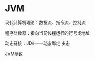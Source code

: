 # JVM

现代计算机理论：数据流、指令流、控制流

程序计数器：指向当前线程运行的行号或地址

动态链接：JDK——动态绑定 多态

[JVM参数](https://www.oracle.com/java/technologies/javase/vmoptions-jsp.html)